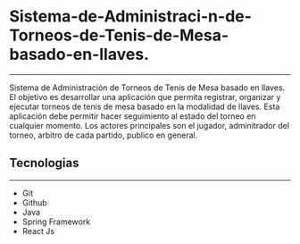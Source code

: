 # Sistema-de-Administraci-n-de-Torneos-de-Tenis-de-Mesa-basado-en-llaves.
---------------
Sistema de Administración de Torneos de Tenis de Mesa basado en llaves.  El objetivo es desarrollar una aplicación que permita registrar, organizar y ejecutar torneos de tenis de mesa basado en la modalidad de llaves.  Esta aplicación debe permitir hacer seguimiento al estado del torneo en cualquier momento. Los actores principales son el jugador, adminitrador del torneo, arbitro de cada partido, publico en general.

## Tecnologias
---------------
- Git
- Github
- Java
- Spring Framework
- React Js